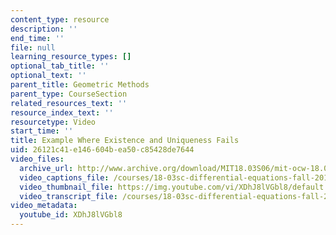 ```yaml
---
content_type: resource
description: ''
end_time: ''
file: null
learning_resource_types: []
optional_tab_title: ''
optional_text: ''
parent_title: Geometric Methods
parent_type: CourseSection
related_resources_text: ''
resource_index_text: ''
resourcetype: Video
start_time: ''
title: Example Where Existence and Uniqueness Fails
uid: 26121c41-e146-604b-ea50-c85428de7644
video_files:
  archive_url: http://www.archive.org/download/MIT18.03S06/mit-ocw-18.03-lec1-05feb2003-220k_512kb.mp4
  video_captions_file: /courses/18-03sc-differential-equations-fall-2011/ffc75c85d67657e69b245757476b5030_XDhJ8lVGbl8.vtt
  video_thumbnail_file: https://img.youtube.com/vi/XDhJ8lVGbl8/default.jpg
  video_transcript_file: /courses/18-03sc-differential-equations-fall-2011/c4b9f70e9101da48b42594af98933c00_XDhJ8lVGbl8.pdf
video_metadata:
  youtube_id: XDhJ8lVGbl8
---
```

